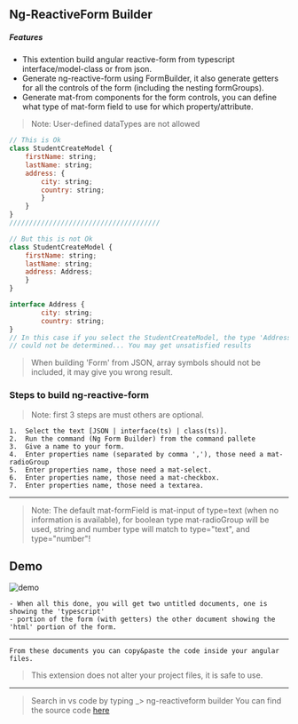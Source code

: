 ## Ng-ReactiveForm Builder
##### Features
- This extention build angular reactive-form from typescript
interface/model-class or from json.
- Generate ng-reactive-form using FormBuilder, it also generate getters
for all the controls of the form (including the nesting formGroups).
- Generate mat-from components for the form controls, you can define what type of mat-form field to use for which property/attribute.

> Note: User-defined dataTypes are not allowed

```js
// This is Ok
class StudentCreateModel {
    firstName: string;
    lastName: string;
    address: {
        city: string;
        country: string;
        }
    }
}
//////////////////////////////////////

// But this is not Ok
class StudentCreateModel {
    firstName: string;
    lastName: string;
    address: Address;
    }
}

interface Address {
        city: string;
        country: string;
}
// In this case if you select the StudentCreateModel, the type 'Address' 
// could not be determined... You may get unsatisfied results
```
> When building 'Form' from JSON, array symbols should not be included, it may give you wrong result.
### Steps to build ng-reactive-form
> Note: first 3 steps are must others are optional.
```
1.  Select the text [JSON | interface(ts) | class(ts)].
2.  Run the command (Ng Form Builder) from the command pallete
3.  Give a name to your form.
4.  Enter properties name (separated by comma ','), those need a mat-radioGroup
5.  Enter properties name, those need a mat-select.
6.  Enter properties name, those need a mat-checkbox.
7.  Enter properties name, those need a textarea.
```
*********************************************************************
> Note: The default mat-formField is mat-input of type=text (when no information is available), for boolean type mat-radioGroup will be used, string and number type will match to type="text", and type="number"!

## Demo
![demo](demo.gif)

```
- When all this done, you will get two untitled documents, one is showing the 'typescript'
- portion of the form (with getters) the other document showing the 'html' portion of the form.
```
********************************************************************
```
From these documents you can copy&paste the code inside your angular files.
```
> This extension does not alter your project files, it is safe to use.
------------------------
> Search in vs code by typing _> ng-reactiveform builder
> You can find the source code [here](https://github.com/nzasif/ngformbuilder.git)
